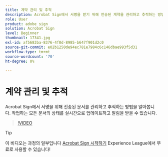 ```yaml
---
title: 계약 관리 및 추적
description: Acrobat Sign에서 서명을 받기 위해 전송된 계약을 관리하고 추적하는 방법 알아보기
role: User
product: adobe sign
solution: Acrobat Sign
level: Beginner
thumbnail: 17341.jpg
exl-id: af5683ba-8376-4f0d-8985-b647f901d2c0
source-git-commit: e02b1250de94ec781e7984c6c146dbae993f5d31
workflow-type: tm+mt
source-wordcount: '70'
ht-degree: 0%

---
```


# 계약 관리 및 추적

Acrobat Sign에서 서명을 위해 전송된 문서를 관리하고 추적하는 방법을 알아봅니다. 작업하는 모든 문서의 상태를 실시간으로 업데이트하고 알림을 받을 수 있습니다.

>[!VIDEO](https://video.tv.adobe.com/v/338695?hidetitle=true)

>[!TIP]
>
>이 비디오는 과정의 일부입니다 [Acrobat Sign 시작하기](https://experienceleague.adobe.com/?recommended=Sign-U-1-2020.1) Experience League에서 무료로 사용할 수 있습니다!
